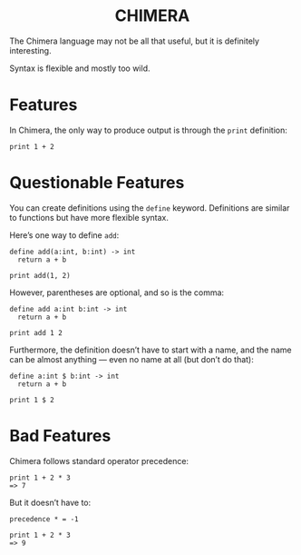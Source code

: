 <div align="center">
  <h1>
    CHIMERA
  </h1>
</div>
The Chimera language may not be all that useful, but it is definitely interesting.

Syntax is flexible and mostly too wild.

# Features
In Chimera, the only way to produce output is through the ```print``` definition:

`
print 1 + 2
`

# Questionable Features
You can create definitions using the `define` keyword. Definitions are similar to functions but have more flexible syntax.

Here’s one way to define `add`:
```
define add(a:int, b:int) -> int
  return a + b

print add(1, 2)
```
However, parentheses are optional, and so is the comma:
```
define add a:int b:int -> int
  return a + b

print add 1 2
```
Furthermore, the definition doesn’t have to start with a name, and the name can be almost anything — even no name at all (but don’t do that):
```
define a:int $ b:int -> int
  return a + b

print 1 $ 2
```
# Bad Features
Chimera follows standard operator precedence:
```
print 1 + 2 * 3
=> 7
```
But it doesn’t have to:
```
precedence * = -1

print 1 + 2 * 3
=> 9
```
